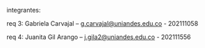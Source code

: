 integrantes:

req 3: Gabriela Carvajal – g.carvajal@uniandes.edu.co - 202111058

req 4: Juanita Gil Arango – j.gila2@uniandes.edu.co - 202111556
